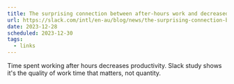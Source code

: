 ```yaml
---
title: The surprising connection between after-hours work and decreased productivity
url: https://slack.com/intl/en-au/blog/news/the-surprising-connection-between-after-hours-work-and-decreased-productivity?nojsmode=1
date: 2023-12-28
scheduled: 2023-12-30
tags:
  - links
---
```


Time spent working after hours decreases productivity. Slack study shows it's the quality of work time that matters, not quantity.
